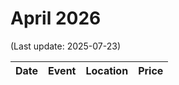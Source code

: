 # April 2026

(Last update: 2025-07-23)

| Date | Event | Location | Price |
| ---- | ----- | -------- | ----- |